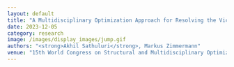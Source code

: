 ```yaml
---
layout: default
title: "A Multidisciplinary Optimization Approach for Resolving the Vicious Cycle between Morphology and Control of Robots"
date: 2023-12-05
category: research
image: /images/display_images/jump.gif
authors: "<strong>Akhil Sathuluri</strong>, Markus Zimmermann"
venue: "15th World Congress on Structural and Multidisciplinary Optimization (WCSMO 2025)"
---
```


